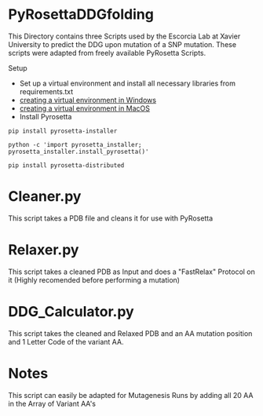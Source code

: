 # PyRosettaDDGfolding
This Directory contains three Scripts used by the Escorcia Lab at Xavier University to predict the DDG upon mutation of a SNP mutation. These scripts were adapted from freely available PyRosetta Scripts. 

Setup 

* Set up a virtual environment and install all necessary libraries from requirements.txt
* [creating a virtual environment in Windows](docs/windows_venv.md)
* [creating a virtual environment in MacOS](docs/macos_venv.md)
* Install Pyrosetta 

```
pip install pyrosetta-installer
```
```
python -c 'import pyrosetta_installer; pyrosetta_installer.install_pyrosetta()'
```
```
pip install pyrosetta-distributed
```

# Cleaner.py
This script takes a PDB file and cleans it for use with PyRosetta

# Relaxer.py 
This script takes a cleaned PDB as Input and does a "FastRelax" Protocol on it (Highly recomended before performing a mutation)

# DDG_Calculator.py
This script takes the cleaned and Relaxed PDB and an AA mutation position and 1 Letter Code of the variant AA.

# Notes
This script can easily be adapted for Mutagenesis Runs by adding all 20 AA in the Array of Variant AA's
